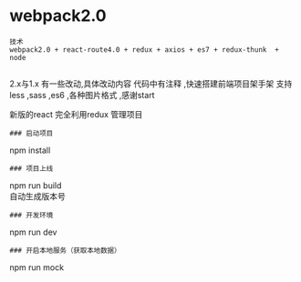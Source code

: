 # webpack2.0
```
技术
webpack2.0 + react-route4.0 + redux + axios + es7 + redux-thunk  + node


```
  2.x与1.x 有一些改动,具体改动内容 代码中有注释 ,快速搭建前端项目架手架  支持less ,sass ,es6 ,各种图片格式 ,感谢start  

  新版的react  完全利用redux 管理项目

```
### 启动项目
```
  npm install
```
### 项目上线
```
  npm run build  
  自动生成版本号
```
### 开发环境

```
  npm run dev
```
### 开启本地服务（获取本地数据）
```
  npm run mock
```
